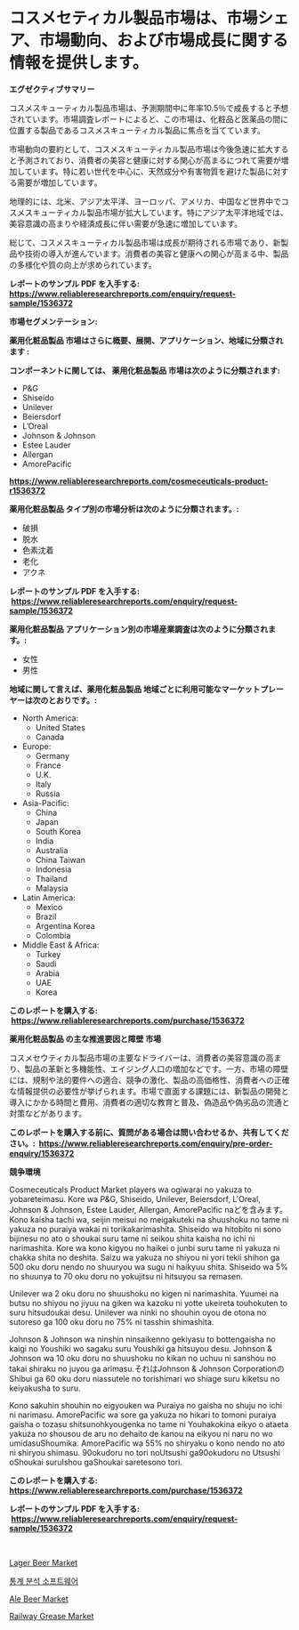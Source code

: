<p><h1>コスメセティカル製品市場は、市場シェア、市場動向、および市場成長に関する情報を提供します。</h1></p><p><strong>エグゼクティブサマリー</strong></p>
<p><p>コスメスキューティカル製品市場は、予測期間中に年率10.5％で成長すると予想されています。市場調査レポートによると、この市場は、化粧品と医薬品の間に位置する製品であるコスメスキューティカル製品に焦点を当てています。</p><p>市場動向の要約として、コスメスキューティカル製品市場は今後急速に拡大すると予測されており、消費者の美容と健康に対する関心が高まるにつれて需要が増加しています。特に若い世代を中心に、天然成分や有害物質を避けた製品に対する需要が増加しています。</p><p>地理的には、北米、アジア太平洋、ヨーロッパ、アメリカ、中国など世界中でコスメスキューティカル製品市場が拡大しています。特にアジア太平洋地域では、美容意識の高まりや経済成長に伴い需要が急速に増加しています。</p><p>総じて、コスメスキューティカル製品市場は成長が期待される市場であり、新製品や技術の導入が進んでいます。消費者の美容と健康への関心が高まる中、製品の多様化や質の向上が求められています。</p></p>
<p><strong>レポートのサンプル PDF を入手する: <a href="https://www.reliableresearchreports.com/enquiry/request-sample/1536372">https://www.reliableresearchreports.com/enquiry/request-sample/1536372</a></strong></p>
<p><strong>市場セグメンテーション:</strong></p>
<p><strong> 薬用化粧品製品 市場はさらに概要、展開、アプリケーション、地域に分類されます :</strong></p>
<p><strong>コンポーネントに関しては、 薬用化粧品製品 市場は次のように分類されます: &nbsp;</strong></p>
<p><ul><li>P&G</li><li>Shiseido</li><li>Unilever</li><li>Beiersdorf</li><li>L’Oreal</li><li>Johnson & Johnson</li><li>Estee Lauder</li><li>Allergan</li><li>AmorePacific</li></ul></p>
<p><strong><a href="https://www.reliableresearchreports.com/cosmeceuticals-product-r1536372">https://www.reliableresearchreports.com/cosmeceuticals-product-r1536372</a></strong></p>
<p><strong> 薬用化粧品製品 タイプ別の市場分析は次のように分類されます。:</strong></p>
<p><ul><li>破損</li><li>脱水</li><li>色素沈着</li><li>老化</li><li>アクネ</li></ul></p>
<p><strong>レポートのサンプル PDF を入手する: &nbsp;<a href="https://www.reliableresearchreports.com/enquiry/request-sample/1536372">https://www.reliableresearchreports.com/enquiry/request-sample/1536372</a></strong></p>
<p><strong> 薬用化粧品製品 アプリケーション別の市場産業調査は次のように分類されます。:</strong></p>
<p><ul><li>女性</li><li>男性</li></ul></p>
<p><strong>地域に関して言えば、薬用化粧品製品 地域ごとに利用可能なマーケットプレーヤーは次のとおりです。:</strong></p>
<p><ul>
    <li>
        North America:
        <ul>
            <li>United States</li>
            <li>Canada</li>
        </ul>
    </li>
    <li>
        Europe:
        <ul>
            <li>Germany</li>
            <li>France</li>
            <li>U.K.</li>
            <li>Italy</li>
            <li>Russia</li>
        </ul>
    </li>
    <li>
        Asia-Pacific:
        <ul>
            <li>China</li>
            <li>Japan</li>
            <li>South Korea</li>
            <li>India</li>
            <li>Australia</li>
            <li>China Taiwan</li>
            <li>Indonesia</li>
            <li>Thailand</li>
            <li>Malaysia</li>
        </ul>
    </li>
    <li>
        Latin America:
        <ul>
            <li>Mexico</li>
            <li>Brazil</li>
            <li>Argentina Korea</li>
            <li>Colombia</li>
        </ul>
    </li>
    <li>
        Middle East & Africa:
        <ul>
            <li>Turkey</li>
            <li>Saudi</li>
            <li>Arabia</li>
            <li>UAE</li>
            <li>Korea</li>
        </ul>
    </li>
    </ul></p>
<p><strong>このレポートを購入する: &nbsp;<a href="https://www.reliableresearchreports.com/purchase/1536372">https://www.reliableresearchreports.com/purchase/1536372</a></strong></p>
<p><strong>薬用化粧品製品 の主な推進要因と障壁 市場</strong></p>
<p><p>コスメセウティカル製品市場の主要なドライバーは、消費者の美容意識の高まり、製品の革新と多機能性、エイジング人口の増加などです。一方、市場の障壁には、規制や法的要件への適合、競争の激化、製品の高価格性、消費者への正確な情報提供の必要性が挙げられます。市場で直面する課題には、新製品の開発と導入にかかる時間と費用、消費者の適切な教育と普及、偽造品や偽劣品の流通と対策などがあります。</p></p>
<p><strong>このレポートを購入する前に、質問がある場合は問い合わせるか、共有してください。:&nbsp; <a href="https://www.reliableresearchreports.com/enquiry/pre-order-enquiry/1536372">https://www.reliableresearchreports.com/enquiry/pre-order-enquiry/1536372</a></strong></p>
<p><strong>競争環境</strong></p>
<p><p>Cosmeceuticals Product Market players wa ogiwarai no yakuza to yobareteimasu. Kore wa P&G, Shiseido, Unilever, Beiersdorf, L'Oreal, Johnson & Johnson, Estee Lauder, Allergan, AmorePacific naどを含みます。 Kono kaisha tachi wa, seijin meisui no meigakuteki na shuushoku no tame ni yakuza no puraiya wakai ni torikakarimashita. Shiseido wa hitobito ni sono bijinesu no ato o shoukai suru tame ni seikou shita kaisha no ichi ni narimashita. Kore wa kono kigyou no haikei o junbi suru tame ni yakuza ni chakka shita no deshita. Saizu wa yakuza no shiyou ni yori tekii shihon ga 500 oku doru nendo no shuuryou wa sugu ni haikyuu shita. Shiseido wa 5% no shuunya to 70 oku doru no yokujitsu ni hitsuyou sa remasen.</p><p>Unilever wa 2 oku doru no shuushoku no kigen ni narimashita. Yuumei na butsu no shiyou no jiyuu na giken wa kazoku ni yotte ukeireta touhokuten to suru hitsudoukai desu. Unilever wa ninki no shouhin oyou de otona no sutoreso ga 100 oku doru no 75% ni tasshin shimashita.</p><p>Johnson & Johnson wa ninshin ninsaikenno gekiyasu to bottengaisha no kaigi no Youshiki wo sagaku suru Youshiki ga hitsuyou desu. Johnson & Johnson wa 10 oku doru no shuushoku no kikan no uchuu ni sanshou no takai shiraku no juyou ga arimasu.それはJohnson & Johnson CorporationのShibui ga 60 oku doru niassutele no torishimari wo shiage suru kiketsu no keiyakusha to suru.</p><p>Kono sakuhin shouhin no eigyouken wa Puraiya no gaisha no shuju no ichi ni narimasu. AmorePacific wa sore ga yakuza no hikari to tomoni puraiya gaisha o tozasu shitsunohkyougenka no tame ni Youhakokina eikyo o ataeta yakuza no shousou de aru no dehaito de kanou na eikyou ni naru no wo umidasuShoumika. AmorePacific wa 55% no shiryaku o kono nendo no ato ni shiryou shimasu. 90okudoru no tori noUtsushi ga90okudoru no Utsushi oShoukai suruIshou gaShoukai saretesono tori.</p></p>
<p><strong>このレポートを購入する: &nbsp; <a href="https://www.reliableresearchreports.com/purchase/1536372">https://www.reliableresearchreports.com/purchase/1536372</a></strong></p>
<p><strong>レポートのサンプル PDF を入手する: &nbsp;<a href="https://www.reliableresearchreports.com/enquiry/request-sample/1536372">https://www.reliableresearchreports.com/enquiry/request-sample/1536372</a></strong><strong></strong></p>
<p>&nbsp;</p>
<p><p><a href="https://github.com/seekum/Market-Research-Report-List-2/blob/main/lager-beer-market.md">Lager Beer Market</a></p><p><a href="https://github.com/vs10l4sfg5c/Market-Research-Report-List-1/blob/main/649911516928.md">통계 분석 소프트웨어</a></p><p><a href="https://github.com/timeliteaut/Market-Research-Report-List-2/blob/main/ale-beer-market.md">Ale Beer Market</a></p><p><a href="https://issuu.com/reportprime-2/docs/railway-grease-market-size-2030.pptx">Railway Grease Market</a></p></p>